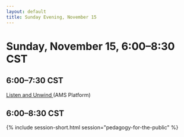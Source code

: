 ```yaml
---
layout: default
title: Sunday Evening, November 15
---
```


# Sunday, November 15, 6:00–8:30 CST


## 6:00–7:30 CST
<p class="non-session"><a href="https://ams2020.pathable.co/meetings/virtual/7k568eMsNyzg2qZF6">Listen and Unwind </a><span class="room">(AMS Platform)</span>
</p>

## 6:00–8:30 CST
{% include session-short.html session="pedagogy-for-the-public" %}
